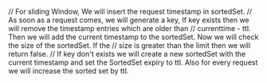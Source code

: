 // For sliding Window, We will insert the request timestamp in sortedSet.
// As soon as a request comes, we will generate a key, If key exists then we will remove the timestamp entries which are older than
// currenttime - ttl. Then we will add the current timestamp to the sortedSet. Now we will check the size of the sortedSet. If the 
// size is greater than the limit then we will return false.
// If key don't exists we will create a new sortedSet with the current timestamp and set the SortedSet expiry to ttl. Also for every request we will increase the sorted set by ttl.
